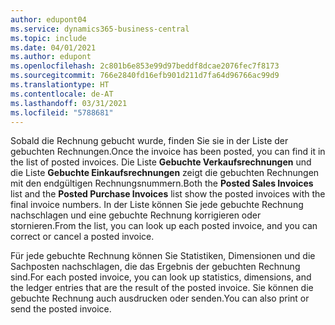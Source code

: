 ```yaml
---
author: edupont04
ms.service: dynamics365-business-central
ms.topic: include
ms.date: 04/01/2021
ms.author: edupont
ms.openlocfilehash: 2c801b6e853e99d97beddf8dcae2076fec7f8173
ms.sourcegitcommit: 766e2840fd16efb901d211d7fa64d96766ac99d9
ms.translationtype: HT
ms.contentlocale: de-AT
ms.lasthandoff: 03/31/2021
ms.locfileid: "5788681"
---
```

<span data-ttu-id="57ddd-101">Sobald die Rechnung gebucht wurde, finden Sie sie in der Liste der gebuchten Rechnungen.</span><span class="sxs-lookup"><span data-stu-id="57ddd-101">Once the invoice has been posted, you can find it in the list of posted invoices.</span></span> <span data-ttu-id="57ddd-102">Die Liste **Gebuchte Verkaufsrechnungen** und die Liste **Gebuchte Einkaufsrechnungen** zeigt die gebuchten Rechnungen mit den endgültigen Rechnungsnummern.</span><span class="sxs-lookup"><span data-stu-id="57ddd-102">Both the **Posted Sales Invoices** list and the **Posted Purchase Invoices** list show the posted invoices with the final invoice numbers.</span></span> <span data-ttu-id="57ddd-103">In der Liste können Sie jede gebuchte Rechnung nachschlagen und eine gebuchte Rechnung korrigieren oder stornieren.</span><span class="sxs-lookup"><span data-stu-id="57ddd-103">From the list, you can look up each posted invoice, and you can correct or cancel a posted invoice.</span></span>  

<span data-ttu-id="57ddd-104">Für jede gebuchte Rechnung können Sie Statistiken, Dimensionen und die Sachposten nachschlagen, die das Ergebnis der gebuchten Rechnung sind.</span><span class="sxs-lookup"><span data-stu-id="57ddd-104">For each posted invoice, you can look up statistics, dimensions, and the ledger entries that are the result of the posted invoice.</span></span> <span data-ttu-id="57ddd-105">Sie können die gebuchte Rechnung auch ausdrucken oder senden.</span><span class="sxs-lookup"><span data-stu-id="57ddd-105">You can also print or send the posted invoice.</span></span>  

